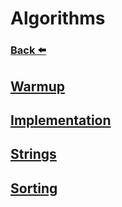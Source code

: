 
# Algorithms
### [Back ⬅️](../README.md)

## [Warmup](Warmup/README.md)
## [Implementation](Implementation/README.md)
## [Strings](Strings/README.md)
## [Sorting](Sorting/README.md)
